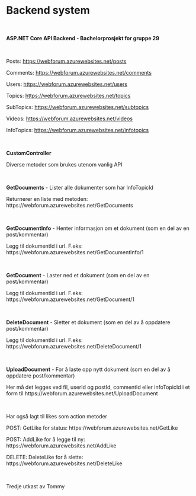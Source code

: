 # Backend system
<br />
<p><b>ASP.NET Core API Backend - Bachelorprosjekt for gruppe 29</b></p>
<br />
<p>Posts: <a href="https://webforum.azurewebsites.net/posts" target="_blank">https://webforum.azurewebsites.net/posts</a></p>
<p>Comments: <a href="https://webforum.azurewebsites.net/comments" target="_blank">https://webforum.azurewebsites.net/comments</a></p>
<p>Users: <a href="https://webforum.azurewebsites.net/users" target="_blank">https://webforum.azurewebsites.net/users</a></p>
<p>Topics: <a href="https://webforum.azurewebsites.net/topics" target="_blank">https://webforum.azurewebsites.net/topics</a></p>
<p>SubTopics: <a href="https://webforum.azurewebsites.net/subtopics" target="_blank">https://webforum.azurewebsites.net/subtopics</a></p>
<p>Videos: <a href="https://webforum.azurewebsites.net/videos" target="_blank">https://webforum.azurewebsites.net/videos</a></p>
<p>InfoTopics: <a href="https://webforum.azurewebsites.net/infotopics" target="_blank">https://webforum.azurewebsites.net/infotopics</a></p>
<br />
<p><b>CustomController</b></p>
<p>Diverse metoder som brukes utenom vanlig API</p>
<br />
<p><b>GetDocuments</b> - Lister alle dokumenter som har InfoTopicId</p>
<p>Returnerer en liste med metoden: https://webforum.azurewebsites.net/GetDocuments</p>
<br />
<p><b>GetDocumentInfo</b> - Henter informasjon om et dokument (som en del av en post/kommentar)</p>
<p>Legg til dokumentId i url. F.eks: https://webforum.azurewebsites.net/GetDocumentInfo/1</p>
<br />
<p><b>GetDocument</b> - Laster ned et dokument (som en del av en post/kommentar)</p>
<p>Legg til dokumentId i url. F.eks: https://webforum.azurewebsites.net/GetDocument/1</p>
<br />
<p><b>DeleteDocument</b> - Sletter et dokument (som en del av å oppdatere post/kommentar)</p>
<p>Legg til dokumentId i url. F.eks: https://webforum.azurewebsites.net/DeleteDocument/1</p>
<br />
<p><b>UploadDocument</b> - For å laste opp nytt dokument (som en del av å oppdatere post/kommentar)</p>
<p>Her må det legges ved fil, userId og postId, commentId eller infoTopicId i et form til https://webforum.azurewebsites.net/UploadDocument</p>
<br />
<p>Har også lagt til likes som action metoder</p>
<p>POST: GetLike for status: https://webforum.azurewebsites.net/GetLike</p>
<p>POST: AddLike for å legge til ny: https://webforum.azurewebsites.net/AddLike</p>
<p>DELETE: DeleteLike for å slette: https://webforum.azurewebsites.net/DeleteLike</p>
<br />
<p>Tredje utkast av Tommy</p>
